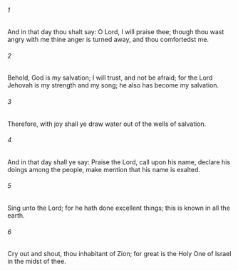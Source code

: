 ###### 1
And in that day thou shalt say: O Lord, I will praise thee; though thou wast angry with me thine anger is turned away, and thou comfortedst me.

###### 2
Behold, God is my salvation; I will trust, and not be afraid; for the Lord Jehovah is my strength and my song; he also has become my salvation.

###### 3
Therefore, with joy shall ye draw water out of the wells of salvation.

###### 4
And in that day shall ye say: Praise the Lord, call upon his name, declare his doings among the people, make mention that his name is exalted.

###### 5
Sing unto the Lord; for he hath done excellent things; this is known in all the earth.

###### 6
Cry out and shout, thou inhabitant of Zion; for great is the Holy One of Israel in the midst of thee.

